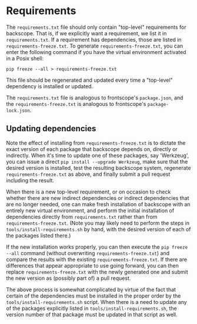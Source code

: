 # Requirements

The `requirements.txt` file should only contain "top-level" requirements
for backscope. That is, if we explicitly want a requirement, we list it
in `requirements.txt`. If a requirement has dependencies, those are
listed in `requirements-freeze.txt`. To generate
`requirements-freeze.txt`, you can enter the following command if you
have the virtual environment activated in a Posix shell:

```
pip freeze --all > requirements-freeze.txt
```

This file should be regenerated and updated every time a "top-level"
dependency is installed or updated.

The `requirements.txt` file is analogous to frontscope's `package.json`,
and the `requirements-freeze.txt` is analogous to frontscope's
`package-lock.json`.

## Updating dependencies

Note the effect of installing from `requirements-freeze.txt` is to dictate the
exact version of each package that backscope depends on, directly or indirectly.
When it's time to update one of these packages, say 'Werkzeug', you can issue
a direct `pip install --upgrade Werkzeug`, make sure that the desired version
is installed, test the resulting backscope system, regenerate
`requirements-freeze.txt` as above, and finally submit a pull request
including the result.

When there is a new top-level requirement, or on occasion to check whether
there are new indirect dependencies or indirect dependencies that are no longer
needed, one can make fresh installation of backscope with an entirely new
virtual environment, and perform the initial installation of dependencies
directly from `requirements.txt` rather than from `requirements-freeze.txt`.
(Note you may likely need to perform the steps in
`tools/install-requirements.sh` by hand, with the desired version of each
of the packages listed there.)

If the new installation works properly, you can then execute the
`pip freeze --all` command (without overwriting `requirements-freeze.txt`) and
compare the results with the existing `requirements-freeze.txt`. If there
are differences that appear appropriate to use going forward, you can then
replace `requirements-freeze.txt` with the newly generated one and submit
the new version as (possibly part of) a pull request.

The above process is somewhat complicated by virtue of the fact that certain of
the dependencies must be installed in the proper order by the
`tools/install-requirements.sh` script. When there is a need to update any
of the packages explicitly listed in `tools/install-requirements.sh`, the
version number of that package must be updated in that script as well.
